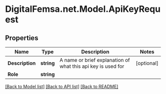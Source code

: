 # DigitalFemsa.net.Model.ApiKeyRequest

## Properties

Name | Type | Description | Notes
------------ | ------------- | ------------- | -------------
**Description** | **string** | A name or brief explanation of what this api key is used for | [optional] 
**Role** | **string** |  | 

[[Back to Model list]](../README.md#documentation-for-models) [[Back to API list]](../README.md#documentation-for-api-endpoints) [[Back to README]](../README.md)

